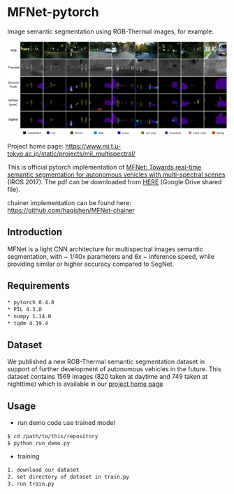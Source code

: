 # MFNet-pytorch

Image semantic segmentation using RGB-Thermal images, for example:

<img src="sample.png" width="900px"/>

Project home page: https://www.mi.t.u-tokyo.ac.jp/static/projects/mil_multispectral/

This is official pytorch implementation of [MFNet: Towards real-time semantic segmentation for autonomous vehicles with multi-spectral scenes](https://ieeexplore.ieee.org/document/8206396/) (IROS 2017). The pdf can be downloaded from [HERE](https://drive.google.com/file/d/1vxMh63QpdxPnG3jhzpQU0fb-2XOzHR-Z/view?usp=sharing) (Google Drive shared file). 

chainer implementation can be found here: https://github.com/haqishen/MFNet-chainer

## Introduction

MFNet is a light CNN architecture for multispectral images semantic segmentation, with ~ 1/40x parameters and 6x ~ inference speed, while providing similar or higher accuracy compared to SegNet.

## Requirements

```
* pytorch 0.4.0
* PIL 4.3.0
* numpy 1.14.0
* tqdm 4.19.4
```
## Dataset

We published a new RGB-Thermal semantic segmentation dataset in support of further development of autonomous vehicles in the future. This dataset contains 1569 images (820 taken at daytime and 749 taken at nighttime) which is available in our [project home page](https://www.mi.t.u-tokyo.ac.jp/static/projects/mil_multispectral/)

## Usage

* run demo code use trained model
```
$ cd /path/to/this/repository
$ python run_demo.py
```

* training
```
1. download our dataset
2. set directory of dataset in train.py
3. run train.py
```
